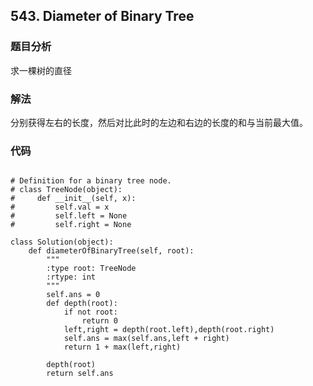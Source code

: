## 543. Diameter of Binary Tree


### 题目分析
求一棵树的直径


### 解法
分别获得左右的长度，然后对比此时的左边和右边的长度的和与当前最大值。

### 代码
```

# Definition for a binary tree node.
# class TreeNode(object):
#     def __init__(self, x):
#         self.val = x
#         self.left = None
#         self.right = None

class Solution(object):
    def diameterOfBinaryTree(self, root):
        """
        :type root: TreeNode
        :rtype: int
        """
        self.ans = 0
        def depth(root):
            if not root:
                return 0
            left,right = depth(root.left),depth(root.right)
            self.ans = max(self.ans,left + right)
            return 1 + max(left,right)
    
        depth(root)
        return self.ans
```
